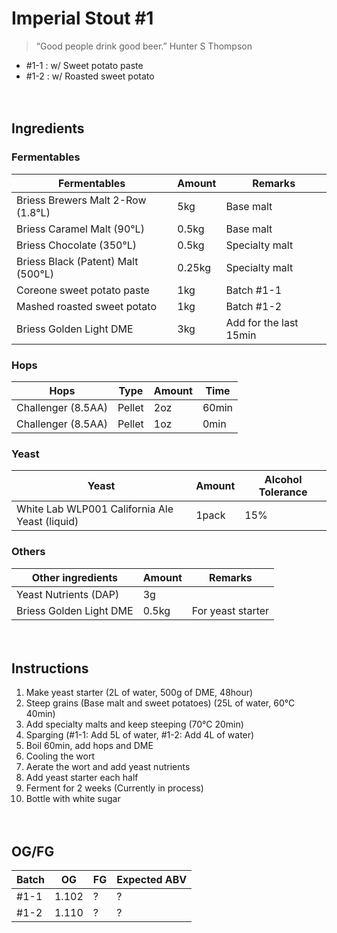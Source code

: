 Imperial Stout #1
=============
> “Good people drink good beer.”  Hunter S Thompson

* #1-1 : w/ Sweet potato paste
* #1-2 : w/ Roasted sweet potato

　

## Ingredients

### Fermentables
| Fermentables | Amount | Remarks |
| ------ | ------ | ------ |
| Briess Brewers Malt 2-Row (1.8°L) | 5kg | Base malt |
| Briess Caramel Malt (90°L)| 0.5kg | Base malt|
| Briess Chocolate (350°L) | 0.5kg | Specialty malt |
| Briess Black (Patent) Malt (500°L) | 0.25kg | Specialty malt |
| Coreone sweet potato paste | 1kg | Batch #1-1 |
| Mashed roasted sweet potato | 1kg | Batch #1-2 |
| Briess Golden Light DME | 3kg | Add for the last 15min |

### Hops
| Hops | Type | Amount | Time |
| ------ | ------ | ------ | ------ |
| Challenger (8.5AA) | Pellet | 2oz | 60min |
| Challenger (8.5AA) | Pellet | 1oz | 0min |

### Yeast
| Yeast | Amount | Alcohol Tolerance |
| ------ | ------ | ------ |
| White Lab WLP001 California Ale Yeast (liquid) | 1pack | 15% |

### Others
| Other ingredients | Amount | Remarks |
| ------ | ------ | ------ |
| Yeast Nutrients (DAP) | 3g | |
| Briess Golden Light DME | 0.5kg | For yeast starter |

　

## Instructions

1. Make yeast starter (2L of water, 500g of DME, 48hour)
2. Steep grains (Base malt and sweet potatoes) (25L of water, 60°C 40min)
3. Add specialty malts and keep steeping (70°C 20min)
4. Sparging (#1-1: Add 5L of water, #1-2: Add 4L of water)
5. Boil 60min, add hops and DME
6. Cooling the wort
7. Aerate the wort and add yeast nutrients
8. Add yeast starter each half
9. Ferment for 2 weeks (Currently in process)
10. Bottle with white sugar

　

## OG/FG
| Batch | OG | FG | Expected ABV |
| ------ | ------ | ------ | ------ |
| #1-1 | 1.102 | ? | ? |
| #1-2 | 1.110 | ? | ? |

　
